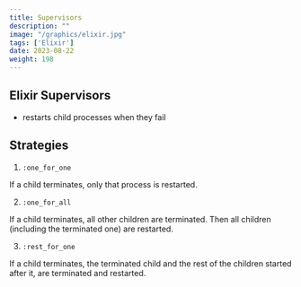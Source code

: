 ```yaml
---
title: Supervisors
description: "" 
image: "/graphics/elixir.jpg"
tags: ['Elixir']
date: 2023-08-22
weight: 198
---
```



## Elixir Supervisors 

- restarts child processes when they fail 


## Strategies

1. `:one_for_one`

If a child terminates, only that process is restarted.

2. `:one_for_all`

If a child terminates, all other children are terminated. Then all children (including the terminated one) are restarted.

3. `:rest_for_one`

If a child terminates, the terminated child and the rest of the children started after it, are terminated and restarted.

